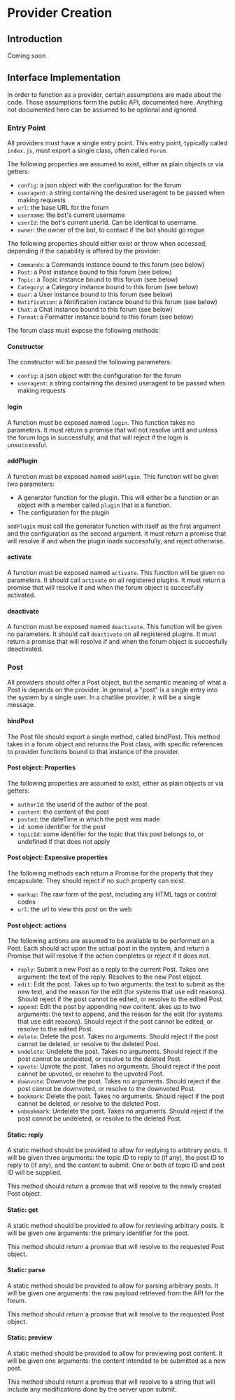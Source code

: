 # Provider Creation

## Introduction

Coming soon

## Interface Implementation

In order to function as a provider, certain assumptions are made about the code. Those assumptions form the public API, documented here. Anything not documented here can be assumed to be optional and ignored. 


### Entry Point

All providers must have a single entry point. This entry point, typically called `index.js`, must export a single class, often called `Forum`. 

The following properties are assumed to exist, either as plain objects or via getters:

- `config`: a json object with the configuration for the forum
- `useragent`: a string containing the desired useragent to be passed when making requests
- `url`: the base URL for the forum
- `username`: the bot's current username
- `userId`: the bot's current userId. Can be identical to username. 
- `owner`: the owner of the bot, to contact if the bot should go rogue

The following properties should either exist or throw when accessed, depending if the capability is offered by the provider:
- `Commands`: a Commands instance bound to this forum (see below)
- `Post`: a Post instance bound to this forum (see below)
- `Topic`: a Topic instance bound to this forum (see below)
- `Category`: a Category instance bound to this forum (see below)
- `User`: a User instance bound to this forum (see below)
- `Notification`: a Notification instance bound to this forum (see below)
- `Chat`: a Chat instance bound to this forum (see below)
- `Format`: a Formatter instance bound to this forum (see below)

The forum class must expose the following methods:

#### Constructor
The constructor will be passed the following parameters:

- `config`: a json object with the configuration for the forum
- `useragent`: a string containing the desired useragent to be passed when making requests

#### login

A function must be exposed named `login`. This function takes no parameters. It must return a promise that will not resolve until and unless the forum logs in successfully, and that will reject if the login is unsuccessful.

#### addPlugin

A function must be exposed named `addPlugin`. This function will be given two parameters: 

- A generator function for the plugin. This will either be a function or an object with a member called `plugin` that is a function. 
- The configuration for the plugin

`addPlugin` must call the generator function with itself as the first argument and the configuration as the second argument. It must return a promise that will resolve if and when the plugin loads successfully, and reject otherwise. 

#### activate

A function must be exposed named `activate`. This function will be given no parameters. It should call `activate` on all registered plugins. It must return a promise that will resolve if and when the forum object is succesfully activated.

#### deactivate

A function must be exposed named `deactivate`. This function will be given no parameters. It should call `deactivate` on all registered plugins. It must return a promise that will resolve if and when the forum object is succesfully deactivated.

### Post

All providers should offer a Post object, but the semantic meaning of what a Post is depends on the provider. In general, a "post" is a single entry into the system by a single user. In a chatlike provider, it will be a single message.

#### bindPost
The Post file should export a single method, called bindPost. This method takes in a forum object and returns the Post class, with specific references to provider functions bound to that instance of the provider. 

#### Post object: Properties

The following properties are assumed to exist, either as plain objects or via getters:

- `authorId`: the userId of the author of the post
- `content`: the content of the post
- `posted`: the dateTime in which the post was made
- `id`: some identifier for the post
- `topicId`: some identifier for the topic that this post belongs to, or undefined if that does not apply

#### Post object: Expensive properties

The following methods each return a Promise for the property that they encapsulate. They should reject if no such property can exist.

- `markup`: The raw form of the post, including any HTML tags or control codes
- `url`: the url to view this post on the web

#### Post object: actions

The following actions are assumed to be available to be performed on a Post. Each should act upon the actual post in the system, and return a Promise that will resolve if the action completes or reject if it does not.

- `reply`: Submit a new Post as a reply to the current Post. Takes one argument: the text of the reply. Resolves to the new Post object.
- `edit`: Edit the post. Takes up to two arguments: the text to submit as the new text, and the reason for the edit (for systems that use edit reasons). Should reject if the post cannot be edited, or resolve to the edited Post.
- `append`: Edit the post by appending new content.  akes up to two arguments: the text to append, and the reason for the edit (for systems that use edit reasons). Should reject if the post cannot be edited, or resolve to the edited Post.
- `delete`: Delete the post. Takes no arguments. Should reject if the post cannot be deleted, or resolve to the deleted Post.
- `undelete`: Undelete the post. Takes no arguments. Should reject if the post cannot be undeleted, or resolve to the deleted Post.
- `upvote`: Upvote the post. Takes no arguments. Should reject if the post cannot be upvoted, or resolve to the upvoted Post.
- `downvote`: Downvote the post. Takes no arguments. Should reject if the post cannot be downvoted, or resolve to the downvoted Post.
- `bookmark`: Delete the post. Takes no arguments. Should reject if the post cannot be deleted, or resolve to the deleted Post.
- `unbookmark`: Undelete the post. Takes no arguments. Should reject if the post cannot be undeleted, or resolve to the deleted Post.


#### Static: reply

A static method should be provided to allow for replying to arbitrary posts. It will be given three arguments: the topic ID to reply to (if any), the post ID to reply to (if any), and the content to submit. One or both of topic ID and post ID will be supplied.

This method should return a promise that will resolve to the newly created Post object.

#### Static: get

A static method should be provided to allow for retrieving arbitrary posts. It will be given one arguments: the primary identifier for the post.

This method should return a promise that will resolve to the requested Post object.

#### Static: parse

A static method should be provided to allow for parsing arbitrary posts. It will be given one arguments: the raw payload retrieved from the API for the forum.

This method should return a promise that will resolve to the requested Post object.

#### Static: preview

A static method should be provided to allow for previewing post content. It will be given one arguments: the content intended to be submitted as a new post.

This method should return a promise that will resolve to a string that will include any modifications done by the server upon submit.

